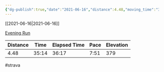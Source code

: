 ```yaml
---
{"dg-publish":true,"date":"2021-06-16","distance":4.48,"moving_time":"35:14","elapsed_time":"36:17","pace":"7:51","total_elevation_gain":379,"url":"https://www.strava.com/activities/5483093915","permalink":"/01-personal/strava/2021-06-16-evening-run/","dgPassFrontmatter":true}
---
```



[[2021-06-16\|2021-06-16]]

[Evening Run](https://www.strava.com/activities/5483093915)

| Distance | Time  | Elapsed Time | Pace | Elevation |
| -------- | ----- | ------------ | ---- | --------- |
| 4.48     | 35:14 | 36:17        | 7:51 | 379       |




#strava
